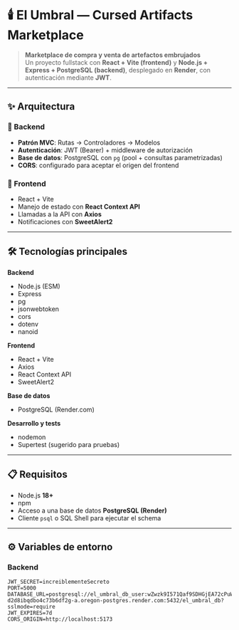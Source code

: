 # 🕯️ El Umbral — Cursed Artifacts Marketplace

> **Marketplace de compra y venta de artefactos embrujados**  
Un proyecto fullstack con **React + Vite (frontend)** y **Node.js + Express + PostgreSQL (backend)**, desplegado en **Render**, con autenticación mediante **JWT**.

---

## ✨ Arquitectura

### 📌 Backend
- **Patrón MVC**: Rutas → Controladores → Modelos  
- **Autenticación**: JWT (Bearer) + middleware de autorización  
- **Base de datos**: PostgreSQL con `pg` (pool + consultas parametrizadas)  
- **CORS**: configurado para aceptar el origen del frontend  

### 📌 Frontend
- React + Vite  
- Manejo de estado con **React Context API**  
- Llamadas a la API con **Axios**  
- Notificaciones con **SweetAlert2**

---

## 🛠️ Tecnologías principales

**Backend**
- Node.js (ESM)  
- Express  
- pg  
- jsonwebtoken  
- cors  
- dotenv  
- nanoid  

**Frontend**
- React + Vite  
- Axios  
- React Context API  
- SweetAlert2  

**Base de datos**
- PostgreSQL (Render.com)

**Desarrollo y tests**
- nodemon  
- Supertest (sugerido para pruebas)

---

## 📋 Requisitos

- Node.js **18+**  
- npm  
- Acceso a una base de datos **PostgreSQL (Render)**  
- Cliente `psql` o SQL Shell para ejecutar el schema

---

## ⚙️ Variables de entorno

### Backend
```env
JWT_SECRET=increiblementeSecreto
PORT=5000
DATABASE_URL=postgresql://el_umbral_db_user:wZwzk9I571Qaf9SDHGjEA72cPuWLsNu5@dpg-d2d8ibqdbo4c73b6df2g-a.oregon-postgres.render.com:5432/el_umbral_db?sslmode=require
JWT_EXPIRES=7d
CORS_ORIGIN=http://localhost:5173
